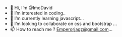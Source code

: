 - 👋 Hi, I’m @ImoDavid
- 👀 I’m interested in coding..
- 🌱 I’m currently learning javascript...
- 💞️ I’m looking to collaborate on css and bootstrap ...
- 📫 How to reach me ? Emperorjagz@gmail.com...

<!---
ImoDavid/ImoDavid is a ✨ special ✨ repository because its `README.md` (this file) appears on your GitHub profile.
You can click the Preview link to take a look at your changes.
--->
